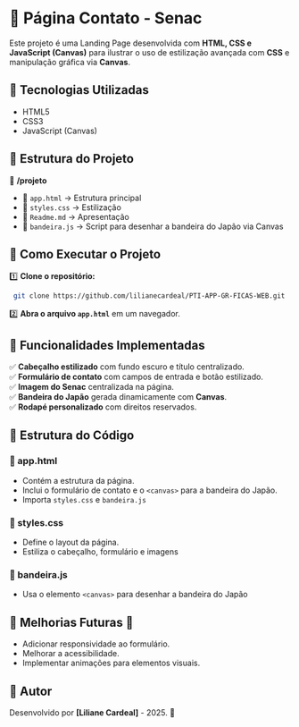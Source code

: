 # 📌 Página Contato - Senac

Este projeto é uma Landing Page desenvolvida com **HTML, CSS e JavaScript (Canvas)** para ilustrar o uso de estilização avançada com **CSS** e manipulação gráfica via **Canvas**.

## 📌 Tecnologias Utilizadas

- HTML5
- CSS3
- JavaScript (Canvas)

## 📌 Estrutura do Projeto

📂 **/projeto**
  - 📄 `app.html` → Estrutura principal 
  - 🎨 `styles.css` → Estilização 
  - 🎨 `Readme.md` → Apresentação 
  - 🎨 `bandeira.js` → Script para desenhar a bandeira do Japão via Canvas

## 📌 Como Executar o Projeto

1️⃣ **Clone o repositório:**
```bash
 git clone https://github.com/lilianecardeal/PTI-APP-GR-FICAS-WEB.git
```

2️⃣ **Abra o arquivo `app.html`** em um navegador.

## 📌 Funcionalidades Implementadas

✅ **Cabeçalho estilizado** com fundo escuro e título centralizado.  
✅ **Formulário de contato** com campos de entrada e botão estilizado.  
✅ **Imagem do Senac** centralizada na página.  
✅ **Bandeira do Japão** gerada dinamicamente com **Canvas**.  
✅ **Rodapé personalizado** com direitos reservados.

## 📌 Estrutura do Código

### **📄 app.html**
- Contém a estrutura da página.
- Inclui o formulário de contato e o `<canvas>` para a bandeira do Japão.
- Importa `styles.css` e `bandeira.js`

### **🎨 styles.css**
- Define o layout da página.
- Estiliza o cabeçalho, formulário e imagens

### **🎨 bandeira.js**
- Usa o elemento `<canvas>` para desenhar a bandeira do Japão

## 📌 Melhorias Futuras 🚀
- Adicionar responsividade ao formulário.
- Melhorar a acessibilidade.
- Implementar animações para elementos visuais.

## 📌 Autor
Desenvolvido por **[Liliane Cardeal]** - 2025. 🚀
